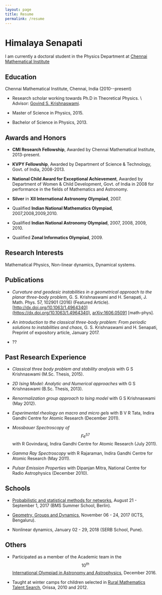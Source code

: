 ```yaml
---
layout: page
title: Resume
permalink: /resume
---
```

# Himalaya Senapati
I am currently a doctoral student in the Physics Department at [Chennai Mathematical Institute][cmi]

## Education

Chennai Mathematical Institute, Chennai, India (2010--present)

*  Research scholar working towards Ph.D in Theoretical Physics. \\
   Advisor: [Govind S. Krishnaswami][govind].

* Master of Science in Physics, 2015.

* Bachelor of Science in Physics, 2013.

## Awards and Honors

* **CMI Research Fellowship**, Awarded by Chennai Mathematical Institute, 2013-present.

* **KVPY Fellowship**, Awarded by Department of Science \& Technology, Govt. of India, 2008-2013.

* **National Child Award for Exceptional Achievement**, Awarded by Department of Women \& Child Development, Govt. of India in 2008 for performance in the fields of Mathematics and Astronomy.

* **Silver** in **XII International Astronomy Olympiad**, 2007.

* Qualified **Indian National Mathematics Olympiad**, 2007,2008,2009,2010.

* Qualified **Indian National Astronomy Olympiad**, 2007, 2008, 2009, 2010.

* Qualified **Zonal Informatics Olympiad**, 2009.

## Research Interests


Mathematical Physics, Non-linear dynamics, Dynamical systems.

## Publications

* *Curvature and geodesic instabilities in a geometrical approach to the planar three-body problem*, G. S. Krishnaswami and H. Senapati, J. Math. Phys. 57, 102901 (2016) (Featured Article). [http://dx.doi.org/10.1063/1.4964340](https://dx.doi.org/10.1063/1.4964340), [arXiv:1606.05091](https://arxiv.org/abs/1606.05091) [math-phys].

* *An introduction to the classical three-body problem: From periodic solutions to instabilities and chaos*, G. S. Krishnaswami and H. Senapati, Preprint of expository article, January 2017.

* ??

## Past Research Experience

*   *Classical three body problem and stability analysis* with G S Krishnaswami (M.Sc. Thesis, 2015).

*   *2D Ising Model: Analytic and Numerical approaches* with G S Krishnaswami (B.Sc. Thesis, 2013).

*   *Renormalization group approach to Ising model* with G S Krishnaswami (May 2012).

*   *Experimental rheology on macro and micro gels* with B V R Tata, Indira Gandhi Centre for Atomic Research  (December 2011).

*   *Mossbauer Spectroscopy of* $$Fe^{57}$$ with R Govindaraj, Indira Gandhi Centre for Atomic Research (July 2011).

*   *Gamma Ray Spectroscopy*  with R Rajaraman, Indira Gandhi Centre for Atomic Research (May 2011).

*  *Pulsar Emission Properties*  with Dipanjan Mitra, National Centre for Radio Astrophysics (December 2010).

## Schools

* [Probabilistic and statistical methods for networks](https://www.math-berlin.de/academics/summer-schools/2017/randgraph), August 21 - September 1, 2017 (BMS Summer School, Berlin).

* [Geometry, Groups and Dynamics](https://www.icts.res.in/program/ggd2017), November 06 - 24, 2017 (ICTS, Bengaluru).

* Nonlinear dynamics, January 02 - 29, 2018 (SERB School, Pune).

## Others

* Participated as a member of the Academic team in the $$10^{th}$$ [International Olympiad in Astronomy and Astrophysics](http://www.ioaa2016.in), December 2016.

* Taught at winter camps for children selected in [Rural  Mathematics Talent Search](https://www.iomaorissa.ac.in/rmts.php), Orissa, 2010 and 2012.

[cmi]: https://www.cmi.ac.in
[govind]: https://www.cmi.ac.in/~govind

<script type="text/javascript" async
  src="https://cdnjs.cloudflare.com/ajax/libs/mathjax/2.7.2/MathJax.js?config=TeX-MML-AM_CHTML">
</script>


